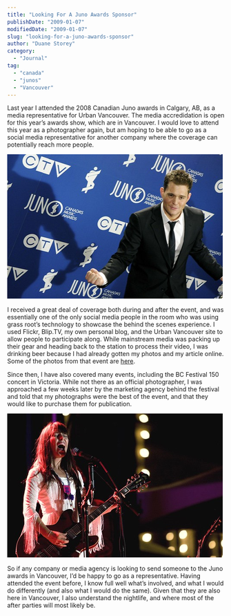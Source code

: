 ```yaml
---
title: "Looking For A Juno Awards Sponsor"
publishDate: "2009-01-07"
modifiedDate: "2009-01-07"
slug: "looking-for-a-juno-awards-sponsor"
author: "Duane Storey"
category:
  - "Journal"
tag:
  - "canada"
  - "junos"
  - "Vancouver"
---
```


Last year I attended the 2008 Canadian Juno awards in Calgary, AB, as a media representative for Urban Vancouver. The media accredidation is open for this year’s awards show, which are in Vancouver. I would love to attend this year as a photographer again, but am hoping to be able to go as a social media representative for another company where the coverage can potentially reach more people.

![Michael Buble](_images/looking-for-a-juno-awards-sponsor-1.jpg)

I received a great deal of coverage both during and after the event, and was essentially one of the only social media people in the room who was using grass root’s technology to showcase the behind the scenes experience. I used Flickr, Blip.TV, my own personal blog, and the Urban Vancouver site to allow people to participate along. While mainstream media was packing up their gear and heading back to the station to process their video, I was drinking beer because I had already gotten my photos and my article online. Some of the photos from that event are [here](http://flickr.com/photos/duanestorey/sets/72157604321984640/).

Since then, I have also covered many events, including the BC Festival 150 concert in Victoria. While not there as an official photographer, I was approached a few weeks later by the marketing agency behind the festival and told that my photographs were the best of the event, and that they would like to purchase them for publication.

![Leslie Feist](_images/looking-for-a-juno-awards-sponsor-2.jpg)

So if any company or media agency is looking to send someone to the Juno awards in Vancouver, I’d be happy to go as a representative. Having attended the event before, I know full well what’s involved, and what I would do differently (and also what I would do the same). Given that they are also here in Vancouver, I also understand the nightlife, and where most of the after parties will most likely be.